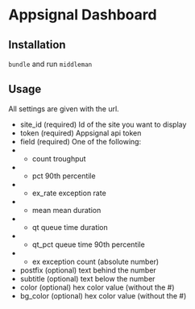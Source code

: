 # Appsignal Dashboard

## Installation

`bundle` and run `middleman`

## Usage

All settings are given with the url.

* site_id (required) Id of the site you want to display
* token (required) Appsignal api token
* field (required) One of the following:
* * count troughput
* * pct 90th percentile
* * ex_rate exception rate
* * mean mean duration
* * qt queue time duration
* * qt_pct queue time 90th percentile
* * ex exception count (absolute number)
* postfix (optional) text behind the number
* subtitle (optional) text below the number
* color (optional) hex color value (without the #)
* bg_color (optional) hex color value (without the #)
